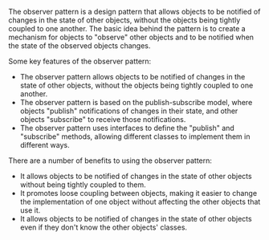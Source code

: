 The observer pattern is a design pattern that allows objects to be notified of changes in the state of other objects, without the objects being tightly coupled to one another. The basic idea behind the pattern is to create a mechanism for objects to "observe" other objects and to be notified when the state of the observed objects changes.

Some key features of the observer pattern:

* The observer pattern allows objects to be notified of changes in the state of other objects, without the objects being tightly coupled to one another.
* The observer pattern is based on the publish-subscribe model, where objects "publish" notifications of changes in their state, and other objects "subscribe" to receive those notifications.
* The observer pattern uses interfaces to define the "publish" and "subscribe" methods, allowing different classes to implement them in different ways.

There are a number of benefits to using the observer pattern:

* It allows objects to be notified of changes in the state of other objects without being tightly coupled to them.
* It promotes loose coupling between objects, making it easier to change the implementation of one object without affecting the other objects that use it.
* It allows objects to be notified of changes in the state of other objects even if they don't know the other objects' classes.

